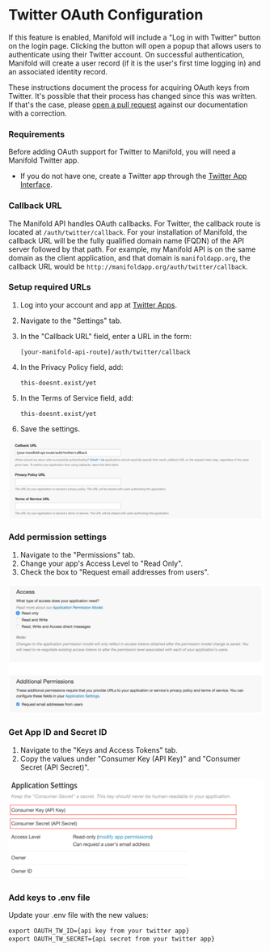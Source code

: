 # Twitter OAuth Configuration

If this feature is enabled, Manifold will include a "Log in with Twitter" button on the login page. Clicking the button will open a popup that allows users to authenticate using their Twitter account. On successful authentication, Manifold will create a user record \(if it is the user's first time logging in\) and an associated identity record.

These instructions document the process for acquiring OAuth keys from Twitter. It's possible that their process has changed since this was written. If that's the case, please [open a pull request](https://github.com/ManifoldScholar/manifold-docs/pulls) against our documentation with a correction.

### Requirements

Before adding OAuth support for Twitter to Manifold, you will need a Manifold Twitter app.

* If you do not have one, create a Twitter app through the [Twitter App Interface](https://apps.twitter.com).

### Callback URL

The Manifold API handles OAuth callbacks. For Twitter, the callback route is located at `/auth/twitter/callback`. For your installation of Manifold, the callback URL will be the fully qualified domain name \(FQDN\) of the API server followed by that path. For example, my Manifold API is on the same domain as the client application, and that domain is `manifoldapp.org`, the callback URL would be `http://manifoldapp.org/auth/twitter/callback`.

### Setup required URLs

1. Log into your account and app at [Twitter Apps](https://apps.twitter.com).
2. Navigate to the "Settings" tab.
3. In the "Callback URL" field, enter a URL in the form:

   ```
   [your-manifold-api-route]/auth/twitter/callback
   ```

4. In the Privacy Policy field, add:

   ```
   this-doesnt.exist/yet
   ```

5. In the Terms of Service field, add:

   ```
   this-doesnt.exist/yet
   ```

6. Save the settings.

![Twitter URLs](/assets/twitter-urls.png)

### Add permission settings

1. Navigate to the "Permissions" tab.
2. Change your app's Access Level to "Read Only".
3. Check the box to "Request email addresses from users".

![Twitter Permissions](/assets/twitter-access.png)

### Get App ID and Secret ID

1. Navigate to the "Keys and Access Tokens" tab.
2. Copy the values under "Consumer Key \(API Key\)" and "Consumer Secret \(API Secret\)".

![Twitter Settings](/assets/twitter-settings.png)

### Add keys to .env file

Update your .env file with the new values:

```
export OAUTH_TW_ID={api key from your twitter app}
export OAUTH_TW_SECRET={api secret from your twitter app}
```



